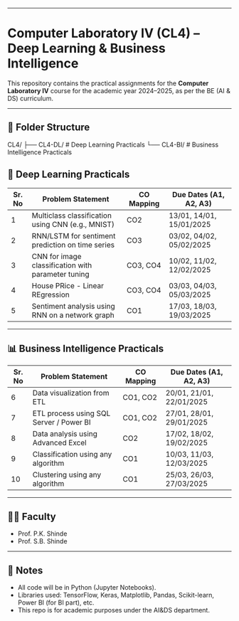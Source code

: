 
---

# Computer Laboratory IV (CL4) – Deep Learning & Business Intelligence

This repository contains the practical assignments for the **Computer Laboratory IV** course for the academic year 2024–2025, as per the BE (AI & DS) curriculum.

---

## 📁 Folder Structure

CL4/
├── CL4-DL/ # Deep Learning Practicals
└── CL4-BI/ # Business Intelligence Practicals

## 🧠 Deep Learning Practicals

| Sr. No | Problem Statement                                                                                   | CO Mapping | Due Dates (A1, A2, A3)       |
|--------|------------------------------------------------------------------------------------------------------|------------|-------------------------------|
| 1      | Multiclass classification using CNN (e.g., MNIST)                                                   | CO2        | 13/01, 14/01, 15/01/2025      |
| 2      | RNN/LSTM for sentiment prediction on time series                                                    | CO3        | 03/02, 04/02, 05/02/2025      |
| 3      | CNN for image classification with parameter tuning                                                  | CO3, CO4   | 10/02, 11/02, 12/02/2025      |
| 4      | House PRice - Linear REgression                                                                     | CO3, CO4   | 03/03, 04/03, 05/03/2025      |
| 5      | Sentiment analysis using RNN on a network graph                                                     | CO1        | 17/03, 18/03, 19/03/2025      |

---

## 📊 Business Intelligence Practicals

| Sr. No | Problem Statement                                                                                   | CO Mapping | Due Dates (A1, A2, A3)       |
|--------|------------------------------------------------------------------------------------------------------|------------|-------------------------------|
| 6      | Data visualization from ETL                                                                          | CO1, CO2   | 20/01, 21/01, 22/01/2025      |
| 7      | ETL process using SQL Server / Power BI                                                              | CO1, CO2   | 27/01, 28/01, 29/01/2025      |
| 8      | Data analysis using Advanced Excel                                                                   | CO2        | 17/02, 18/02, 19/02/2025      |
| 9      | Classification using any algorithm                                                                   | CO1        | 10/03, 11/03, 12/03/2025      |
| 10     | Clustering using any algorithm                                                                       | CO1        | 25/03, 26/03, 27/03/2025      |

---

## 🧑‍🏫 Faculty

- Prof. P.K. Shinde  
- Prof. S.B. Shinde

---

## 📌 Notes

- All code will be in Python (Jupyter Notebooks).
- Libraries used: TensorFlow, Keras, Matplotlib, Pandas, Scikit-learn, Power BI (for BI part), etc.
- This repo is for academic purposes under the AI&DS department.
